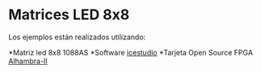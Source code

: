 # Matrices LED 8x8

Los ejemplos están realizados utilizando:

*Matriz led 8x8 1088AS
*Software [icestudio](https://github.com/FPGAwars/icestudio)
*Tarjeta Open Source FPGA [Alhambra-II](https://github.com/FPGAwars/Alhambra-II-FPGA)



